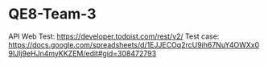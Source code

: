 # QE8-Team-3
API Web Test: https://developer.todoist.com/rest/v2/
Test case: https://docs.google.com/spreadsheets/d/1EJJECOq2rcU9ih67NuY4OWXx09IJlj9eHJn4myKKZEM/edit#gid=308472793
